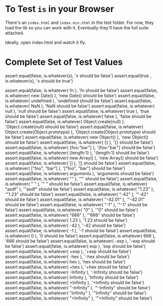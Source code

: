 # To Test `is` in your Browser

There's an `index.html` and `index.min.html` in the test folder. For now, they load the lib so you can work with it. Eventually they'll have the full suite attached.

Ideally, open index.html and watch it fly.

# Complete Set of Test Values

assert.equal(false, is.whatever(x), 'x should be false')
assert.equal(true , is.whatever(x), 'x should be true')

assert.equal(false, is.whatever( fn ), 'fn should be false')
assert.equal(false, is.whatever( new Date() ), 'new Date() should be false')
assert.equal(false, is.whatever( undefined ), 'undefined should be false')
assert.equal(false, is.whatever( NaN ), 'NaN should be false')
assert.equal(false, is.whatever( null ), 'null should be false')
assert.equal(false, is.whatever( true ), 'true should be false')
assert.equal(false, is.whatever( false ), 'false should be false')
assert.equal(false, is.whatever( Object.create(null) ), 'Object.create(null) should be false')
assert.equal(false, is.whatever( Object.create(Object.prototype) ), 'Object.create(Object.prototype) should be false')
assert.equal(false, is.whatever( new Object() ), 'new Object() should be false')
assert.equal(false, is.whatever( {} ), '{} should be false')
assert.equal(false, is.whatever( {foo:"bar"} ), '{foo:"bar"} should be false')
assert.equal(false, is.whatever( {length:1} ), '{length:1} should be false')
assert.equal(false, is.whatever( new Array() ), 'new Array() should be false')
assert.equal(false, is.whatever( [] ), '[] should be false')
assert.equal(false, is.whatever( ["foo", "bar"] ), '["foo", "bar"] should be false')
assert.equal(false, is.whatever( arguments ), 'arguments should be false')
assert.equal(false, is.whatever( "" ), '"" should be false')
assert.equal(false, is.whatever( "  " ), '"  " should be false')
assert.equal(false, is.whatever( "asdf" ), '"asdf" should be false')
assert.equal(false, is.whatever( "1.23" ), '"1.23" should be false')
assert.equal(false, is.whatever( "-42" ), '"-42" should be false')
assert.equal(false, is.whatever( "-42.01" ), '"-42.01" should be false')
assert.equal(false, is.whatever( "-1" ), '"-1" should be false')
assert.equal(false, is.whatever( "0" ), '"0" should be false')
assert.equal(false, is.whatever( "666" ), '"666" should be false')
assert.equal(false, is.whatever( 1.23 ), '1.23 should be false')
assert.equal(false, is.whatever( -42 ), '-42 should be false')
assert.equal(false, is.whatever( -1 ), '-1 should be false')
assert.equal(false, is.whatever( 0 ), '0 should be false')
assert.equal(false, is.whatever( 666 ), '666 should be false')
assert.equal(false, is.whatever( -exp ), '-exp should be false')
assert.equal(false, is.whatever( exp ), 'exp should be false')
assert.equal(false, is.whatever( +exp ), '+exp should be false')
assert.equal(false, is.whatever( -hex ), '-hex should be false')
assert.equal(false, is.whatever( hex ), 'hex should be false')
assert.equal(false, is.whatever( +hex ), '+hex should be false')
assert.equal(false, is.whatever( -Infinity ), '-Infinity should be false')
assert.equal(false, is.whatever( Infinity ), 'Infinity should be false')
assert.equal(false, is.whatever( +Infinity ), '+Infinity should be false')
assert.equal(false, is.whatever( "-Infinity" ), '"-Infinity" should be false')
assert.equal(false, is.whatever( "Infinity" ), '"Infinity" should be false')
assert.equal(false, is.whatever( "+Infinity" ), '"+Infinity" should be false')
